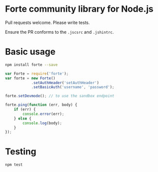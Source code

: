 # Forte community library for Node.js

Pull requests welcome. Please write tests.

Ensure the PR conforms to the `.jscsrc` and `.jshintrc`.

# Basic usage

```bash
npm install forte --save
```


```javascript
var Forte = require('forte');
var forte = new Forte()
            .setAuthHeader('setAuthHeader')
            .setBasicAuth('username', 'password');

forte.setDevmode(); // to use the sandbox endpoint

forte.ping(function (err, body) {
    if (err) {
        console.error(err);
    } else {
        console.log(body);
    }
});

```

# Testing

```bash
npm test
```
